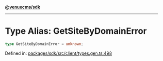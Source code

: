 [**@venuecms/sdk**](../Index.md)

***

# Type Alias: GetSiteByDomainError

```ts
type GetSiteByDomainError = unknown;
```

Defined in: [packages/sdk/src/client/types.gen.ts:498](https://github.com/venuecms/sdk/blob/0048e875fedcd11f329f993e4088b84401af4036/packages/sdk/src/client/types.gen.ts#L498)
